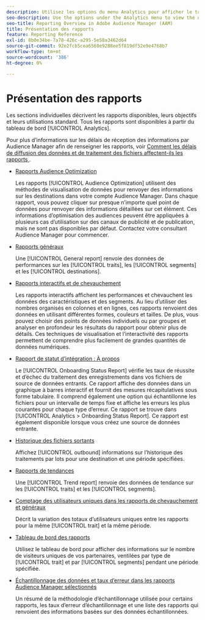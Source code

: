```yaml
---
description: Utilisez les options du menu Analytics pour afficher le tableau de bord et divers rapports.
seo-description: Use the options under the Analytics menu to view the dashboard and various reports in Adobe Audience Manager (AAM).
seo-title: Reporting Overview in Adobe Audience Manager (AAM)
title: Présentation des rapports
feature: Reporting Reference
exl-id: 8b0e34be-7a78-426c-a295-5e58a3462d64
source-git-commit: 92e2fcb5cea6560e9288ee5f819df52e9e4768b7
workflow-type: tm+mt
source-wordcount: '386'
ht-degree: 0%

---
```


# Présentation des rapports

Les sections individuelles décrivent les rapports disponibles, leurs objectifs et leurs utilisations standard. Tous les rapports sont disponibles à partir du tableau de bord [!UICONTROL Analytics].

Pour plus d’informations sur les délais de réception des informations par Audience Manager afin de renseigner les rapports, voir [Comment les délais de diffusion des données et de traitement des fichiers affectent-ils les rapports ](/help/using/reference/reporting-file-transfer-timeframe.md).

* [Rapports Audience Optimization](/help/using/reporting/audience-optimization-reports/audience-optimization-reports.md)

  Les rapports [!UICONTROL Audience Optimization] utilisent des méthodes de visualisation de données pour renvoyer des informations sur les destinations dans votre compte Audience Manager. Dans chaque rapport, vous pouvez cliquer sur presque n’importe quel point de données pour renvoyer des informations détaillées sur cet élément. Ces informations d’optimisation des audiences peuvent être appliquées à plusieurs cas d’utilisation sur des canaux de publicité et de publication, mais ne sont pas disponibles par défaut. Contactez votre consultant Audience Manager pour commencer.

* [Rapports généraux](/help/using/reporting/general-reports.md)

  Une [!UICONTROL General report] renvoie des données de performances sur les [!UICONTROL traits], les [!UICONTROL segments] et les [!UICONTROL destinations].

* [Rapports interactifs et de chevauchement](/help/using/reporting/dynamic-reports/dynamic-reports.md)

  Les rapports interactifs affichent les performances et chevauchent les données des caractéristiques et des segments. Au lieu d’utiliser des nombres organisés en colonnes et en lignes, ces rapports renvoient des données en utilisant différentes formes, couleurs et tailles. De plus, vous pouvez choisir des points de données individuels ou par groupes et analyser en profondeur les résultats du rapport pour obtenir plus de détails. Ces techniques de visualisation et l’interactivité des rapports permettent de comprendre plus facilement de grandes quantités de données numériques.

* [Rapport de statut d’intégration : À propos](/help/using/reporting/onboarding-status-report.md)

  Le [!UICONTROL Onboarding Status Report] vérifie les taux de réussite et d’échec du traitement des enregistrements dans vos fichiers de source de données entrants. Ce rapport affiche des données dans un graphique à barres interactif et fournit des mesures récapitulatives sous forme tabulaire. Il comprend également une option qui échantillonne les fichiers pour un intervalle de temps fixe et affiche les erreurs les plus courantes pour chaque type d’erreur. Ce rapport se trouve dans [!UICONTROL Analytics > Onboarding Status Report]. Ce rapport est également disponible lorsque vous créez une source de données entrante.

* [Historique des fichiers sortants](/help/using/reporting/outbound-history-report.md)

  Affichez [!UICONTROL outbound] informations sur l’historique des traitements par lots pour une destination et une période spécifiées.

* [Rapports de tendances](/help/using/reporting/trend-reports.md)

  Une [!UICONTROL Trend report] renvoie des données de tendance sur les [!UICONTROL traits] et les [!UICONTROL segments].

* [Comptage des utilisateurs uniques dans les rapports de chevauchement et généraux](/help/using/reporting/unique-user-counts.md)

  Décrit la variation des totaux d’utilisateurs uniques entre les rapports pour la même [!UICONTROL trait] et la même période.

* [Tableau de bord des rapports](/help/using/reporting/trend-reports.md)

  Utilisez le tableau de bord pour afficher des informations sur le nombre de visiteurs uniques de vos partenaires, ventilées par type de [!UICONTROL trait] et par [!UICONTROL segments] pendant une période spécifiée.

* [Échantillonnage des données et taux d’erreur dans les rapports Audience Manager sélectionnés](/help/using/reporting/report-sampling.md)

  Un résumé de la méthodologie d’échantillonnage utilisée pour certains rapports, les taux d’erreur d’échantillonnage et une liste des rapports qui renvoient des informations basées sur des données échantillonnées.
